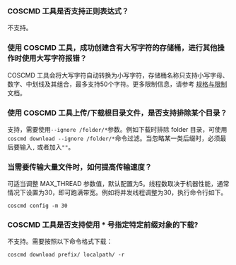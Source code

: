 ### COSCMD 工具是否支持正则表达式？

不支持。

### 使用 COSCMD 工具，成功创建含有大写字符的存储桶，进行其他操作时使用大写字符报错？

COSCMD 工具会将大写字符自动转换为小写字符，存储桶名称只支持小写字母、数字、中划线及其组合，最多支持50个字符。更多限制信息，请参考 [规格与限制](https://cloud.tencent.com/document/product/436/14518) 文档。

### 使用 COSCMD 工具上传/下载根目录文件，是否支持排除某个目录？

支持，需要使用`--ignore /folder/*`参数。例如下载时排除 folder 目录，可使用`coscmd download --ignore /folder/*`命令过滤。当忽略某一类后缀时，必须最后要输入`,` 或者加入`""`。



### 当需要传输大量文件时，如何提高传输速度？
可适当调整 MAX_THREAD 参数值，默认配置为5。线程数取决于机器性能，通常情况下设置为30，即可跑满带宽。例如将并发线程调整为30，执行命令行如下。
```plaintext
coscmd config -m 30
```

### COSCMD 工具是否支持使用 \* 号指定特定前缀对象的下载?

不支持。需要按照以下命令格式下载：
```plaintext
coscmd download prefix/ localpath/ -r
```
